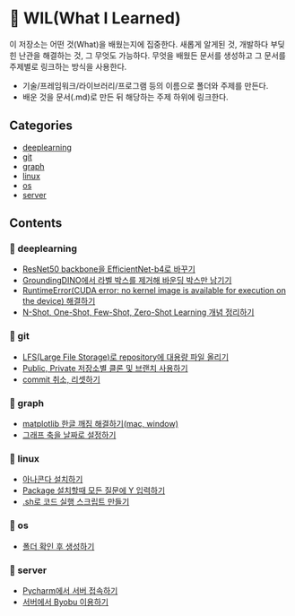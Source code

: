 # 📖 WIL(What I Learned)
이 저장소는 어떤 것(What)을 배웠는지에 집중한다. 새롭게 알게된 것, 개발하다 부딪힌 난관을 해결하는 것, 그 무엇도 가능하다. 무엇을 배웠든 문서를 생성하고 그 문서를 주제별로 링크하는 방식을 사용한다.

- 기술/프레임워크/라이브러리/프로그램 등의 이름으로 폴더와 주제를 만든다.
- 배운 것을 문서(.md)로 만든 뒤 해당하는 주제 하위에 링크한다.

## Categories
- [deeplearning](https://github.com/riverallzero/WIL#-deeplearning)
- [git](https://github.com/riverallzero/WIL#-git)
- [graph](https://github.com/riverallzero/WIL#-graph)
- [linux](https://github.com/riverallzero/WIL#-linux)
- [os](https://github.com/riverallzero/WIL#-os)
- [server](https://github.com/riverallzero/WIL#-server)

## Contents
### 📁 deeplearning
- [ResNet50 backbone을 EfficientNet-b4로 바꾸기](https://github.com/riverallzero/WIL/blob/main/deeplearning/resnet-efficientnet.md)
- [GroundingDINO에서 라벨 박스를 제거해 바운딩 박스만 남기기](https://github.com/riverallzero/WIL/blob/main/deeplearning/groundingdino-del-label.md)
- [RuntimeError(CUDA error: no kernel image is available for execution on the device) 해결하기](https://github.com/riverallzero/WIL/blob/main/deeplearning/runtime-error.md)
- [N-Shot, One-Shot, Few-Shot, Zero-Shot Learning 개념 정리하기](https://github.com/riverallzero/WIL/blob/main/deeplearning/one-few-zero-shot.md)

### 📁 git
- [LFS(Large File Storage)로 repository에 대용량 파일 올리기](https://github.com/riverallzero/WIL/blob/main/git/lfs.md)
- [Public, Private 저장소별 클론 및 브랜치 사용하기](https://github.com/riverallzero/WIL/blob/main/git/public-private.md)
- [commit 취소, 리셋하기](https://github.com/riverallzero/WIL/blob/main/git/commit.md)
  
### 📁 graph
- [matplotlib 한글 깨짐 해결하기(mac, window)](https://github.com/riverallzero/WIL/blob/main/graph/matplotlib-font.md)
- [그래프 축을 날짜로 설정하기](https://github.com/riverallzero/WIL/blob/main/graph/dateform.md)

### 📁 linux
- [아나콘다 설치하기](https://github.com/riverallzero/WIL/blob/main/linux/install-anaconda.md)
- [Package 설치할때 모든 질문에 Y 입력하기](https://github.com/riverallzero/WIL/blob/main/linux/install-Y.md)
- [.sh로 코드 실행 스크립트 만들기](https://github.com/riverallzero/WIL/blob/main/linux/shell-script.md)

### 📁 os
- [폴더 확인 후 생성하기](https://github.com/riverallzero/WIL/blob/main/os/set-output-dir.md)

### 📁 server
- [Pycharm에서 서버 접속하기](https://github.com/riverallzero/WIL/blob/main/server/pycharm-ssh.md)
- [서버에서 Byobu 이용하기](https://github.com/riverallzero/WIL/blob/main/server/byobu.md)

